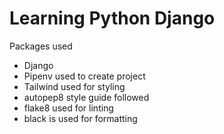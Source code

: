 # Learning Python Django

Packages used

- Django
- Pipenv used to create project
- Tailwind used for styling
- autopep8 style guide followed
- flake8 used for linting
- black is used for formatting
